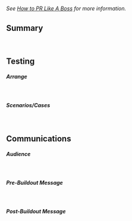 ###### See [How to PR Like A Boss](https://betenbough.atlassian.net/l/c/VCpFtwKS) for more information.

## Summary  
<br>

## Testing 
##### Arrange
<br>

##### Scenarios/Cases
<br>

## Communications 
##### Audience
<br>

##### Pre-Buildout Message 
<br>

##### Post-Buildout Message 
<br>
